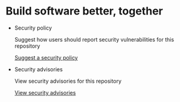 # Build software better, together

* Security policy

   Suggest how users should report security vulnerabilities for this repository

   [Suggest a security policy](https://github.com/deaghean/omnifocus-plugins/security/policy)

* Security advisories

   View security advisories for this repository

  [View security advisories](https://github.com/deaghean/omnifocus-plugins/security/advisories)


